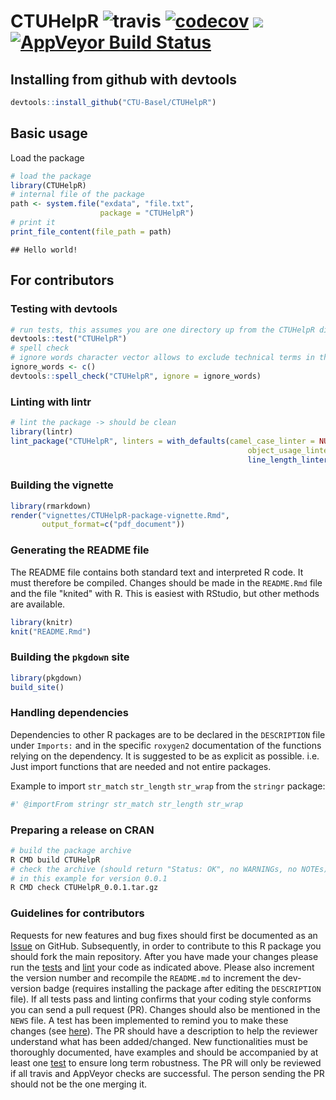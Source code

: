 
<!-- README.md is generated from README.Rmd. Please edit that file -->

# CTUHelpR ![travis](https://api.travis-ci.com/CTU-Basel/CTUHelpR.svg?branch=master) [![codecov](https://codecov.io/github/CTU-Basel/CTUHelpR/branch/master/graphs/badge.svg)](https://codecov.io/github/CTU-Basel/CTUHelpR) [![](https://img.shields.io/badge/dev%20version-0.0.4-blue.svg)](https://github.com/CTU-Basel/CTUHelpR) [![AppVeyor Build Status](https://ci.appveyor.com/api/projects/status/github/CTU-Basel/CTUHelpR?branch=master&svg=true)](https://ci.appveyor.com/project/CTU-Basel/CTUHelpR)

## Installing from github with devtools


```r
devtools::install_github("CTU-Basel/CTUHelpR")
```

## Basic usage
Load the package

```r
# load the package
library(CTUHelpR)
# internal file of the package
path <- system.file("exdata", "file.txt",
                    package = "CTUHelpR")
# print it
print_file_content(file_path = path)
```

```
## Hello world!
```

## For contributors
### Testing with devtools


```r
# run tests, this assumes you are one directory up from the CTUHelpR dir
devtools::test("CTUHelpR")
# spell check
# ignore words character vector allows to exclude technical terms in the check
ignore_words <- c()
devtools::spell_check("CTUHelpR", ignore = ignore_words)
```

### Linting with lintr


```r
# lint the package -> should be clean
library(lintr)
lint_package("CTUHelpR", linters = with_defaults(camel_case_linter = NULL,
                                                     object_usage_linter = NULL,
                                                     line_length_linter(125)))
```

### Building the vignette

```r
library(rmarkdown)
render("vignettes/CTUHelpR-package-vignette.Rmd",
       output_format=c("pdf_document"))
```

### Generating the README file

The README file contains both standard text and interpreted R code.
It must therefore be compiled. Changes should be made in the `README.Rmd`
file and the file "knited" with R. This is easiest with RStudio, but other
methods are available.


```r
library(knitr)
knit("README.Rmd")
```

### Building the `pkgdown` site

```r
library(pkgdown)
build_site()
```

### Handling dependencies

Dependencies to other R packages are to be declared in the `DESCRIPTION` file under `Imports:` and in
the specific `roxygen2` documentation of the functions relying on the dependency. It is suggested to
be as explicit as possible. i.e. Just import functions that are needed and not entire packages.

Example to import `str_match` `str_length` `str_wrap` from the `stringr` package:

```r
#' @importFrom stringr str_match str_length str_wrap
```

### Preparing a release on CRAN

```bash
# build the package archive
R CMD build CTUHelpR
# check the archive (should return "Status: OK", no WARNINGs, no NOTEs)
# in this example for version 0.0.1
R CMD check CTUHelpR_0.0.1.tar.gz
```

### Guidelines for contributors

Requests for new features and bug fixes should first be documented as an
[Issue](https://github.com/) on GitHub.
Subsequently, in order to contribute to this R package you should fork the main repository.
After you have made your changes please run the 
[tests](README.md#testing-with-devtools)
and 
[lint](README.md#linting-with-lintr) your code as 
indicated above. Please also increment the version number and recompile the
`README.md` to increment the dev-version badge (requires installing the
package after editing the `DESCRIPTION` file). If all tests pass and linting
confirms that your coding style conforms you can send a pull request (PR).
Changes should also be mentioned in the `NEWS` file. A test has been implemented
to remind you to make these changes (see [here](tests/testthat/test-version_diff.R)).
The PR should have a description to help the reviewer understand what has been 
added/changed. New functionalities must be thoroughly documented, have examples 
and should be accompanied by at least one [test](tests/testthat/) to ensure long term 
robustness. The PR will only be reviewed if all travis and AppVeyor checks are successful. 
The person sending the PR should not be the one merging it.
